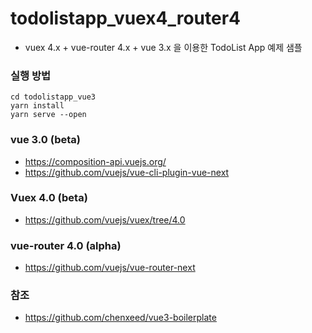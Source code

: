 # todolistapp_vuex4_router4
* vuex 4.x + vue-router 4.x + vue 3.x 을 이용한 TodoList App 예제 샘플

### 실행 방법
~~~
cd todolistapp_vue3
yarn install
yarn serve --open
~~~

### vue 3.0 (beta)
* https://composition-api.vuejs.org/
* https://github.com/vuejs/vue-cli-plugin-vue-next

### Vuex 4.0 (beta)
* https://github.com/vuejs/vuex/tree/4.0

### vue-router 4.0 (alpha)
* https://github.com/vuejs/vue-router-next

### 참조 
* https://github.com/chenxeed/vue3-boilerplate